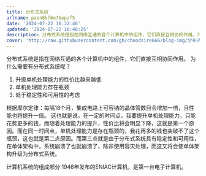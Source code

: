 ```yaml
---
title: 分布式系统
urlname: paen8kf6e7bepzf5
date: '2024-07-22 16:32:46'
updated: '2024-07-22 16:48:25'
description: 分布式系统是指在网络互通的各个计算机中的组件，它们直接互相协同作用。为什么需要有分布式系统呢？升级单机处理能力的性价比越来越低单机处理能力存在瓶颈处于稳定性和可用性的考虑根据摩尔定律：每隔18个月，集成电路上可容纳的晶体管数目会增加一倍，且性能也将提升一倍。这也就是说，在一定的时间点，我要提升...
cover: 'http://raw.githubusercontent.com/gh/choodsire666/blog-img/分布式系统/cover.jpg'
---
```

分布式系统是指在网络互通的各个计算机中的组件，它们直接互相协同作用。
为什么需要有分布式系统呢？

1. 升级单机处理能力的性价比越来越低
2. 单机处理能力存在瓶颈
3. 处于稳定性和可用性的考虑

根据摩尔定律：每隔18个月，集成电路上可容纳的晶体管数目会增加一倍，且性能也将提升一倍。
这也就是说，在一定的时间点，我要提升单机处理能力，只能花费更多的钱，而随着处理能力的提升，性价比将会明显下降，这就是第一个原因。而在同一时间点，单机处理能力是存在瓶颈的，我花再多的钱也突破不了这个瓶颈，这也就是第二点原因。而第三点就是由于分布式系统具有稳定性和可用性，在单体架构中，系统崩溃了也就崩溃了，除非使用容灾处理，而这又将会使单体架构升级为分布式系统。

计算机系统的组成部分
1946年发布的ENIAC计算机，是第一台电子计算机。


